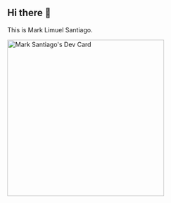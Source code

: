 ## Hi there 👋

This is Mark Limuel Santiago.

<a href="https://app.daily.dev/marksantiago02"><img src="https://api.daily.dev/devcards/v2/ms7ca0kCo13hGskK3qKF6.png?type=default&r=ec6" width="356" alt="Mark Santiago's Dev Card"/></a>

<!--
**MarkSantiago02/MarkSantiago02** is a ✨ _special_ ✨ repository because its `README.md` (this file) appears on your GitHub profile.

Here are some ideas to get you started:

- 🔭 I’m currently working on ...
- 🌱 I’m currently learning ...
- 👯 I’m looking to collaborate on ...
- 🤔 I’m looking for help with ...
- 💬 Ask me about ...
- 📫 How to reach me: ...
- 😄 Pronouns: ...
- ⚡ Fun fact: ...


